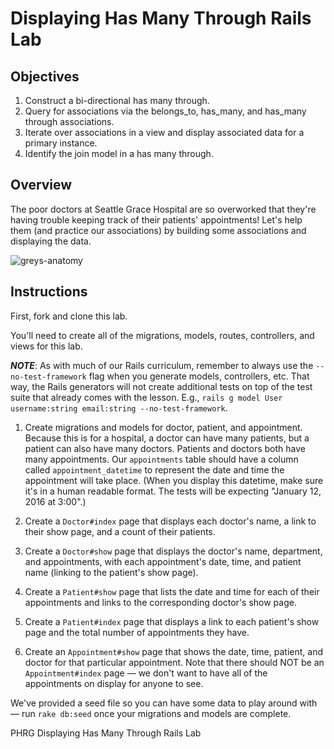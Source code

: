 # Displaying Has Many Through Rails Lab

## Objectives

1. Construct a bi-directional has many through.
2. Query for associations via the belongs_to, has_many, and has_many through associations.
3. Iterate over associations in a view and display associated data for a primary instance.
4. Identify the join model in a has many through.

## Overview

The poor doctors at Seattle Grace Hospital are so overworked that they're having trouble keeping track of their patients' appointments! Let's help them (and practice our associations) by building some associations and displaying the data.

![greys-anatomy](http://57.media.tumblr.com/cbcd8f29790e720e4cea60f44cb2c6b9/tumblr_mrbut3kX1g1r6kab2o1_500.gif)

## Instructions

First, fork and clone this lab.

You'll need to create all of the migrations, models, routes, controllers, and views for this lab.

***NOTE***: As with much of our Rails curriculum, remember to always use the `--no-test-framework` flag when you generate models, controllers, etc. That way, the Rails generators will not create additional tests on top of the test suite that already comes with the lesson. E.g., `rails g model User username:string email:string --no-test-framework`.

1. Create migrations and models for doctor, patient, and appointment. Because this is for a hospital, a doctor can have many patients, but a patient can also have many doctors. Patients and doctors both have many appointments. Our `appointments` table should have a column called `appointment_datetime` to represent the date and time the appointment will take place. (When you display this datetime, make sure it's in a human readable format. The tests will be expecting "January 12, 2016 at 3:00".)

2. Create a `Doctor#index` page that displays each doctor's name, a link to their show page, and a count of their patients.

3. Create a `Doctor#show` page that displays the doctor's name, department, and appointments, with each appointment's date, time, and patient name (linking to the patient's show page).

4. Create a `Patient#show` page that lists the date and time for each of their appointments and links to the corresponding doctor's show page.

5. Create a `Patient#index` page that displays a link to each patient's show page and the total number of appointments they have.

6. Create an `Appointment#show` page that shows the date, time, patient, and doctor for that particular appointment. Note that there should NOT be an `Appointment#index` page –– we don't want to have all of the appointments on display for anyone to see.

We've provided a seed file so you can have some data to play around with –– run `rake db:seed` once your migrations and models are complete.

<p data-visibility='hidden'>PHRG Displaying Has Many Through Rails Lab</p>